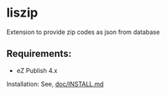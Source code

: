 liszip
============

Extension to provide zip codes as json from database

Requirements:
-------------
- eZ Publish 4.x

Installation: See, [doc/INSTALL.md](doc/INSTALL.md)
